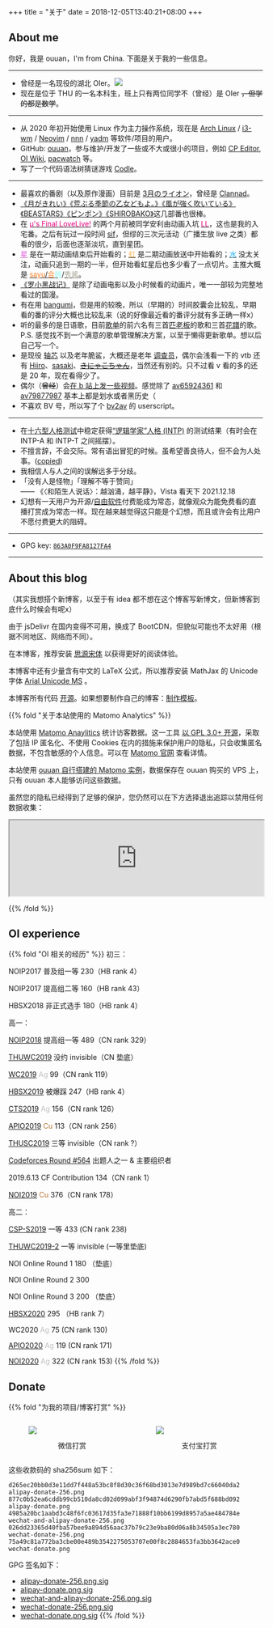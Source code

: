+++
title = "关于"
date = 2018-12-05T13:40:21+08:00
+++

## About me

你好，我是 ouuan，I'm from China. 下面是关于我的一些信息。

---

-   曾经是一名现役的湖北 OIer。[![](https://cfrating.ihcr.top/?user=ouuan&style=flat-square)](https://codeforces.com/profile/ouuan)
-   现在是位于 THU 的一名本科生，班上只有两位同学不（曾经）是 OIer ~~，但学的都是数学~~。

---

-   从 2020 年初开始使用 Linux 作为主力操作系统，现在是 [Arch Linux](https://wiki.archlinux.org/title/Arch_Linux) / [i3-wm](https://i3wm.org/) / [Neovim](https://neovim.io/) / [nnn](https://github.com/jarun/nnn) / [yadm](https://github.com/TheLocehiliosan/yadm) 等软件/项目的用户。
-   GitHub: [ouuan](https://github.com/ouuan)，参与维护/开发了一些或不大或很小的项目，例如 [CP Editor](https://github.com/cpeditor/cpeditor), [OI Wiki](https://github.com/OI-wiki/OI-wiki), [pacwatch](https://github.com/ouuan/pacwatch) 等。
-   写了一个代码语法树猜谜游戏 [Codle](https://codle.ouuan.moe/)。

---

<style>
.muse {
    color: #E50080 !important;
}
.aqours {
    color: #19B1F6 !important;
}
.nijigasaki {
    color: #F8B656 !important;
}
.liella {
    color: #DA57D8 !important;
}
.kanon {
    color: #FF7F27 !important;
}
.kuku {
    color: #A0FFF9 !important;
}
.mia {
    color: #A9A898 !important;
}
</style>

-   最喜欢的番剧（以及原作漫画）目前是 [3月のライオン](https://www.bilibili.com/bangumi/media/md5523/)，曾经是 [Clannad](https://www.bilibili.com/bangumi/media/md1177/)。
-   [《月がきれい》](https://www.bilibili.com/bangumi/media/md5989/)[《荒ぶる季節の乙女どもよ。》](https://www.bilibili.com/bangumi/media/md28221421/)[《風が強く吹いている》](https://www.bilibili.com/bangumi/media/md139352/)[《BEASTARS》](https://www.bilibili.com/bangumi/media/md28222618/)[《ピンポン》](https://www.bilibili.com/bangumi/media/md28221545/)[《SHIROBAKO》](https://www.bilibili.com/bangumi/media/md28228902/)这几部番也很棒。
-   在 [<span class="muse">μ's Final LoveLive!</span>](https://zh.moegirl.org.cn/μ's_Final_LoveLive!_~μ'sic_Forever~) 的两个月前被同学安利由动画入坑 [<span class="muse">LL</span>](https://zh.moegirl.org.cn/LoveLive!)，这也是我的入宅番。之后有玩过一段时间 [sif](https://zh.moegirl.org.cn/zh-cn/LoveLive!学园偶像祭)，但缪的三次元活动（广播生放 live 之类）都看的很少，后面也逐渐淡坑，直到星团。
-   [<span class="liella">星</span>](https://zh.moegirl.org.cn/LoveLive!Superstar!!) 是在一期动画结束后开始看的；[<span class="nijigasaki">虹</span>](https://zh.moegirl.org.cn/LoveLive!虹咲学园学园偶像同好会) 是二期动画放送中开始看的；[<span class="aqours">水</span>](https://zh.moegirl.org.cn/LoveLive!Sunshine!!) 没太关注，动画只追到一期的一半，但开始看虹星后也多少看了一点切片。主推大概是 [<span class="kanon">sayu</span>/<span class="kanon">合</span>](https://zh.moegirl.org.cn/伊达小百合)[<span class="kuku">鲤</span>](https://zh.moegirl.org.cn/Liyuu)/[<span class="mia">秀酱</span>](https://zh.moegirl.org.cn/内田秀)。
-   [《罗小黑战记》](https://www.bilibili.com/bangumi/media/md1733/) 是除了动画电影以及小时候看的动画片，唯一一部较为完整地看过的国漫。
-   有在用 [bangumi](https://bangumi.tv/user/582767)，但是用的较晚，所以（早期的）时间胶囊会比较乱，早期看的番的评分大概也比较乱来（说的好像最近看的番评分就有多正确一样x）
-   听的最多的是日语歌，目前[歌单](https://music.163.com/#/playlist?id=5091819419)的前六名有三首[匹老板](https://space.bilibili.com/203655966/)的歌和三首[花譜](https://space.bilibili.com/488970166/)的歌。  
    P.S. 感觉找不到一个满意的歌单管理解决方案，以至于懒得更新歌单。想以后自己写一个。
-   是现役 [轴芯](https://zh.moegirl.org.cn/轴伊) 以及老年脆鲨，大概还是老年 [调查员](https://zh.moegirl.org.cn/无理)，偶尔会浅看一下的 vtb 还有 [Hiiro](https://zh.moegirl.org.cn/Hiiro)、[sasaki](https://zh.moegirl.org.cn/笹木咲)、~~[きにゃこちゃん](https://zh.moegirl.org.cn/法元明菜)~~，当然还有别的。只不过看 v 看的多的还是 20 年，现在看得少了。
-   偶尔（~~曾经~~）会[在 b 站上发一些视频](https://space.bilibili.com/11067182)。感觉除了 [av65924361](https://www.bilibili.com/video/av65924361) 和 [av79877987](https://www.bilibili.com/video/av79877987) 基本上都是划水或者黑历史（
-   不喜欢 BV 号，所以写了个 [bv2av](https://greasyfork.org/zh-CN/scripts/398535-bv2av) 的 userscript。

---

-   在[十六型人格测试](https://www.16personalities.com/ch/)中稳定获得[“逻辑学家”人格 (INTP)](https://www.16personalities.com/ch/intp-人格) 的测试结果（有时会在 INTP-A 和 INTP-T 之间摇摆）。
-   不擅言辞，不会交际。常有语出冒犯的时候。虽希望善良待人，但不会为人处事。([copied](http://web.archive.org/web/20210123202817/https://blog.yuuta.moe/about/))
-   我相信人与人之间的误解远多于分歧。
-   「没有人是怪物」「理解不等于赞同」  
    —— 《〈和陌生人说话〉：越汹涌，越平静》，Vista 看天下 2021.12.18
-   幻想有一天用户为开源/[自由软件](https://www.gnu.org/philosophy/free-sw.html)付费能成为常态，就像观众为能免费看的直播打赏成为常态一样。现在越来越觉得这只能是个幻想，而且或许会有比用户不愿付费更大的阻碍。

---

-   GPG key: [`863A0F9FA8127FA4`](https://github.com/ouuan.gpg)

---

## About this blog

（其实我想搭个新博客，以至于有 idea 都不想在这个博客写新博文，但新博客到底什么时候会有呢x）

由于 jsDelivr 在国内变得不可用，换成了 BootCDN，但貌似可能也不太好用（根据不同地区、网络而不同）。

在本博客，推荐安装 [思源宋体](/fonts/SourceHanSerifSC-Regular.otf) 以获得更好的阅读体验。

本博客中还有少量含有中文的 LaTeX 公式，所以推荐安装 MathJax 的 Unicode 字体 [Arial Unicode MS](/fonts/arial-unicode-ms_2.ttf) 。

本博客所有代码 [开源](https://github.com/ouuan/hugo-blog)。如果想要制作自己的博客：[制作模板](https://github.com/ouuan/hugo-blog-template)。

{{% fold "关于本站使用的 Matomo Analytics" %}}

本站使用 [Matomo Anaylitics](https://matomo.org/) 统计访客数据。这一工具 [以 GPL 3.0+ 开源](https://github.com/matomo-org/matomo)，采取了包括 IP 匿名化、不使用 Cookies 在内的措施来保护用户的隐私，只会收集匿名数据，不包含敏感的个人信息。可以在 [Matomo 官网](https://matomo.org/privacy/) 查看详情。

本站使用 [ouuan 自行搭建的 Matomo 实例](https://matomo.ouuan.moe)，数据保存在 ouuan 购买的 VPS 上，只有 ouuan 本人能够访问这些数据。

虽然您的隐私已经得到了足够的保护，您仍然可以在下方选择退出追踪以禁用任何数据收集：

<iframe
    style="width: 600px; max-width: 100%;"
    src="https://matomo.ouuan.moe/index.php?module=CoreAdminHome&action=optOut&language=zh-cn"
></iframe>

{{% /fold %}}

## OI experience

{{% fold "OI 相关的经历" %}}
初三：

NOIP2017 普及组一等 $230$（HB rank $4$）

NOIP2017 提高组二等 $160$（HB rank $43$）

HBSX2018 非正式选手 $180$（HB rank $4$）

高一：

[NOIP2018](/post/noip2018提高组游记/) 提高组一等 $489$（CN rank $329$）

[THUWC2019](/post/2019thuwc-wc冬眠记/#day-0-8) 没约 invisible（CN 垫底）

[WC2019](/post/2019thuwc-wc冬眠记/#day--4) <font color="silver">Ag</font> $99$（CN rank $119$）

[HBSX2019](/post/十二省联考2019-游记-题解/) 被爆踩 $247$（HB rank $4$）

[CTS2019](/post/300iq奔北坡/#arrival) <font color = "silver">Ag</font> $156$（CN rank $126$）

[APIO2019](/post/300iq奔北坡/#apio-讲课-day-1) <font color = "#B87333">Cu</font> $113$（CN rank $256$）

[THUSC2019](/post/300iq奔北坡/#thusc-day--1) 三等 invisible（CN rank $?$）

[Codeforces Round #564](/post/bad-round-与出题人的坚守) 出题人之一 & 主要组织者

2019.6.13 CF Contribution 134（CN rank $1$）

[NOI2019](/post/nio9102-落雨大/) <font color = "#B87333">Cu</font> $376$（CN rank $178$）

高二：

[CSP-S2019](/post/悬崖边的踟蹰-csp-s-2019/) 一等 $433$ (CN rank $238$)

[THUWC2019-2](/post/thuwc2019-第二轮冬眠/) 一等 invisible (一等里垫底)

NOI Online Round 1 $180$ （垫底）

NOI Online Round 2 $300$

NOI Online Round 3 $200$ （垫底）

[HBSX2020](/post/hbsx2020/) $295$ （HB rank $7$）

WC2020 <font color="silver">Ag</font> $75$ (CN rank $130$)

[APIO2020](/post/apio-noi-2020/#apio) <font color="silver">Ag</font> $119$ (CN rank $171$)

[NOI2020](/post/apio-noi-2020/#noi) <font color="silver">Ag</font> $322$ (CN rank $153$)
{{% /fold %}}

## Donate

{{% fold "为我的项目/博客打赏" %}}

<style>
.donate {
    display: flex;
}

.donate figure {
    flex: 1;
}

.donate figcaption {
    padding-top: 12px;
    text-align: center;
}
</style>

<div class="donate">
<figure>
<img src="/wechat-donate.png"/>
<figcaption>微信打赏</figcaption>
</figure>
<figure>
<img src="/alipay-donate.png"/>
<figcaption>支付宝打赏</figcaption>
</figure>
</div>

这些收款码的 sha256sum 如下：

```plain
d265ec20bb0d3e11dd7f448a53bc8f8d30c36f68bd3013e7d989bd7c66040da2  alipay-donate-256.png
877c0b52ea6cddb99cb510da8cd02d099abf3f94874d6290fb7abd5f688bd092  alipay-donate.png
4985a20bc1aabd3c48f6fc03617d35fa3e71888f10bb6199d8957a5ae484784e  wechat-and-alipay-donate-256.png
026dd23365d40fba57bee9a894d56aac37b79c23e9ba80d06a8b34505a3ec780  wechat-donate-256.png
75a49c81a772ba3cbe00e489b3542275053707e00f8c2884653fa3bb3642ace0  wechat-donate.png
```

GPG 签名如下：

-   [alipay-donate-256.png.sig](/alipay-donate-256.png.sig)
-   [alipay-donate.png.sig](/alipay-donate.png.sig)
-   [wechat-and-alipay-donate-256.png.sig](/wechat-and-alipay-donate-256.png.sig)
-   [wechat-donate-256.png.sig](/wechat-donate-256.png.sig)
-   [wechat-donate.png.sig](/wechat-donate.png.sig)
{{% /fold %}}

<script>
if (window.location.hash === '#donate') {
    document.querySelector('#donate~details').setAttribute('open', '');
}
</script>
